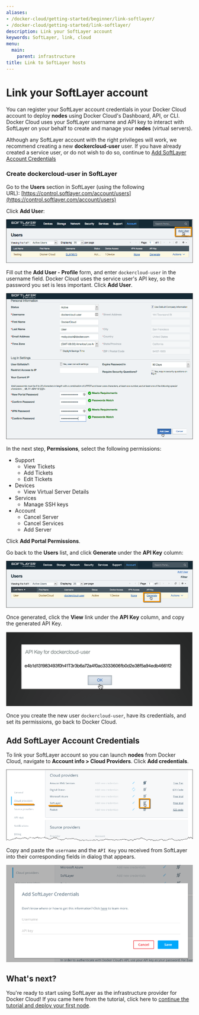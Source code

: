 ```yaml
---
aliases:
- /docker-cloud/getting-started/beginner/link-softlayer/
- /docker-cloud/getting-started/link-softlayer/
description: Link your SoftLayer account
keywords: SoftLayer, link, cloud
menu:
  main:
    parent: infrastructure
title: Link to SoftLayer hosts
---
```


# Link your SoftLayer account

You can register your SoftLayer account credentials in your Docker Cloud account
to deploy **nodes** using Docker Cloud's
Dashboard, API, or CLI. Docker Cloud uses your SoftLayer username and API key to interact with SoftLayer on your behalf to create and manage your **nodes** (virtual servers).

Although any SoftLayer account with the right privileges will work, we
recommend creating a new **dockercloud-user** user. If you have already created a service user, or do not wish to do so, continue to [Add SoftLayer Account Credentials](link-softlayer.md#add-softlayer-account-credentials)

### Create dockercloud-user in SoftLayer

Go to the **Users** section in SoftLayer (using the following URL): [https://control.softlayer.com/account/users](https://control.softlayer.com/account/users)

Click **Add User**:

![](images/softlayer-step-1.png)

Fill out the **Add User - Profile** form, and enter `dockercloud-user` in the username field. Docker Cloud uses the service user's API key, so the password you set is less important. Click **Add User**.

![](images/softlayer-step-2.png)

In the next step, **Permissions**, select the following permissions:

* Support
	* View Tickets
	* Add Tickets
	* Edit Tickets
* Devices
	* View Virtual Server Details
* Services
	* Manage SSH keys
* Account
	* Cancel Server
	* Cancel Services
	* Add Server

Click **Add Portal Permissions**.

Go back to the **Users** list, and click **Generate** under the **API Key** column:

![](images/softlayer-step-6.png)

Once generated, click the **View** link under the **API Key** column, and copy the generated API Key.

![](images/softlayer-step-7.png)

Once you create the new user `dockercloud-user`, have its
credentials, and set its permissions, go back to Docker Cloud.

## Add SoftLayer Account Credentials

To link your SoftLayer account so you can launch **nodes** from Docker Cloud,
navigate to **Account info \> Cloud Providers**. Click **Add
credentials**.

![](images/softlayer-link-account.png)

Copy and paste the `username` and the `API Key` you received from SoftLayer into their corresponding fields in dialog that appears.

![](images/softlayer-modal.png)

## What's next?

You're ready to start using SoftLayer as the infrastructure provider
for Docker Cloud! If you came here from the tutorial, click here to [continue the tutorial and deploy your first node](../getting-started/your_first_node.md).